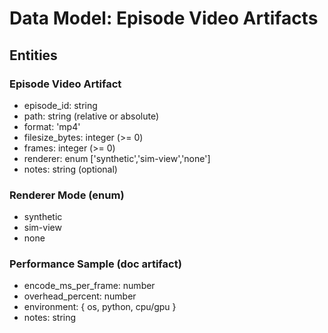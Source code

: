 # Data Model: Episode Video Artifacts

## Entities

### Episode Video Artifact
- episode_id: string
- path: string (relative or absolute)
- format: 'mp4'
- filesize_bytes: integer (>= 0)
- frames: integer (>= 0)
- renderer: enum ['synthetic','sim-view','none']
- notes: string (optional)

### Renderer Mode (enum)
- synthetic
- sim-view
- none

### Performance Sample (doc artifact)
- encode_ms_per_frame: number
- overhead_percent: number
- environment: { os, python, cpu/gpu }
- notes: string
